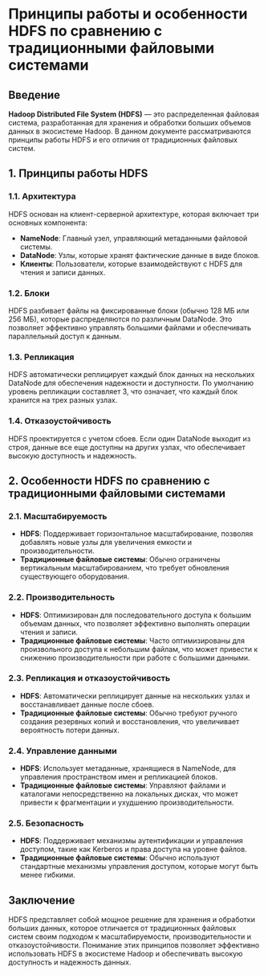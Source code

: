 # Принципы работы и особенности HDFS по сравнению с традиционными файловыми системами

## Введение

**Hadoop Distributed File System (HDFS)** — это распределенная файловая система, разработанная для хранения и обработки больших объемов данных в экосистеме Hadoop. В данном документе рассматриваются принципы работы HDFS и его отличия от традиционных файловых систем.

## 1. **Принципы работы HDFS**

### 1.1. **Архитектура**
HDFS основан на клиент-серверной архитектуре, которая включает три основных компонента:
- **NameNode**: Главный узел, управляющий метаданными файловой системы.
- **DataNode**: Узлы, которые хранят фактические данные в виде блоков.
- **Клиенты**: Пользователи, которые взаимодействуют с HDFS для чтения и записи данных.

### 1.2. **Блоки**
HDFS разбивает файлы на фиксированные блоки (обычно 128 МБ или 256 МБ), которые распределяются по различным DataNode. Это позволяет эффективно управлять большими файлами и обеспечивать параллельный доступ к данным.

### 1.3. **Репликация**
HDFS автоматически реплицирует каждый блок данных на нескольких DataNode для обеспечения надежности и доступности. По умолчанию уровень репликации составляет 3, что означает, что каждый блок хранится на трех разных узлах.

### 1.4. **Отказоустойчивость**
HDFS проектируется с учетом сбоев. Если один DataNode выходит из строя, данные все еще доступны на других узлах, что обеспечивает высокую доступность и надежность.

## 2. **Особенности HDFS по сравнению с традиционными файловыми системами**

### 2.1. **Масштабируемость**
- **HDFS**: Поддерживает горизонтальное масштабирование, позволяя добавлять новые узлы для увеличения емкости и производительности.
- **Традиционные файловые системы**: Обычно ограничены вертикальным масштабированием, что требует обновления существующего оборудования.

### 2.2. **Производительность**
- **HDFS**: Оптимизирован для последовательного доступа к большим объемам данных, что позволяет эффективно выполнять операции чтения и записи.
- **Традиционные файловые системы**: Часто оптимизированы для произвольного доступа к небольшим файлам, что может привести к снижению производительности при работе с большими данными.

### 2.3. **Репликация и отказоустойчивость**
- **HDFS**: Автоматически реплицирует данные на нескольких узлах и восстанавливает данные после сбоев.
- **Традиционные файловые системы**: Обычно требуют ручного создания резервных копий и восстановления, что увеличивает вероятность потери данных.

### 2.4. **Управление данными**
- **HDFS**: Использует метаданные, хранящиеся в NameNode, для управления пространством имен и репликацией блоков.
- **Традиционные файловые системы**: Управляют файлами и каталогами непосредственно на локальных дисках, что может привести к фрагментации и ухудшению производительности.

### 2.5. **Безопасность**
- **HDFS**: Поддерживает механизмы аутентификации и управления доступом, такие как Kerberos и права доступа на уровне файлов.
- **Традиционные файловые системы**: Обычно используют стандартные механизмы управления доступом, которые могут быть менее гибкими.

## Заключение

HDFS представляет собой мощное решение для хранения и обработки больших данных, которое отличается от традиционных файловых систем своим подходом к масштабируемости, производительности и отказоустойчивости. Понимание этих принципов позволяет эффективно использовать HDFS в экосистеме Hadoop и обеспечивать высокую доступность и надежность данных.
